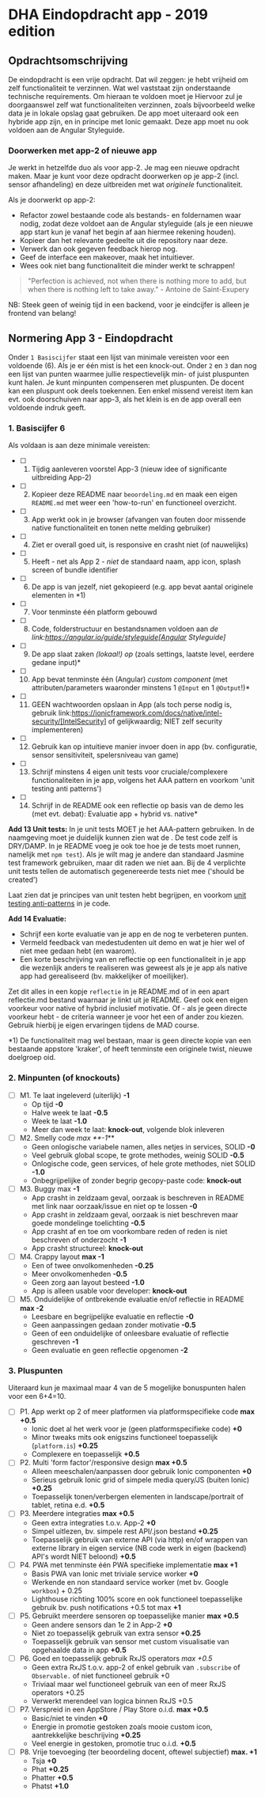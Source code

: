 # DHA Eindopdracht app - 2019 edition

## Opdrachtsomschrijving
De eindopdracht is een vrije opdracht. Dat wil zeggen: je hebt vrijheid om zelf functionaliteit te verzinnen. Wat wel vaststaat zijn onderstaande technische requirements. Om hieraan te voldoen moet je Hiervoor zul je doorgaanswel zelf wat functionaliteiten verzinnen, zoals bijvoorbeeld welke data je in lokale opslag gaat gebruiken. De app moet uiteraard ook een hybride app zijn, en in principe met Ionic gemaakt. Deze app moet nu ook voldoen aan de Angular Styleguide.

### Doorwerken met app-2 of nieuwe app
Je werkt in hetzelfde duo als voor app-2. Je mag een nieuwe opdracht maken. Maar je kunt voor deze opdracht doorwerken op je app-2 (incl. sensor afhandeling) en deze uitbreiden met wat *originele* functionaliteit.

Als je doorwerkt op app-2:
- Refactor zowel bestaande code als bestands- en foldernamen waar nodig, zodat deze voldoet aan de Angular styleguide (als je een nieuwe app start kun je vanaf het begin af aan hiermee rekening houden).
- Kopieer dan het relevante gedeelte uit die repository naar deze.
- Verwerk dan ook gegeven feedback hierop nog.
- Geef de interface een makeover, maak het intuitiever.
- Wees ook niet bang functionaliteit die minder werkt te schrappen!

>"Perfection is achieved, not when there is nothing more to add, but when there is nothing left to take away." - Antoine de Saint-Exupery

NB: Steek geen of weinig tijd in een backend, voor je eindcijfer is alleen je frontend van belang!

## Normering App 3 - Eindopdracht
Onder `1 Basiscijfer` staat een lijst van minimale vereisten voor een voldoende (6). Als je er één mist is het een knock-out. Onder `2` en `3` dan nog een lijst van punten waarmee jullie respectievelijk min- of juist pluspunten kunt halen. Je kunt minpunten compenseren met pluspunten. De docent kan een pluspunt ook deels toekennen. Een enkel missend vereist item kan evt. ook doorschuiven naar app-3, als het klein is en de app overall een voldoende indruk geeft.

### 1. Basiscijfer 6
Als voldaan is aan deze minimale vereisten:

- [ ] 1. Tijdig aanleveren voorstel App-3 (nieuw idee of significante uitbreiding App-2)
- [ ] 2. Kopieer deze README naar `beoordeling.md` en maak een eigen `README.md` met weer een 'how-to-run' en functioneel overzicht.
- [ ] 3. App werkt ook in je browser (afvangen van fouten door missende native functionaliteit en tonen nette melding gebruiker)
- [ ] 4. Ziet er overall goed uit, is responsive en crasht niet (of nauwelijks)
- [ ] 5. Heeft - net als App 2 - *niet* de standaard naam, app icon, splash screen of bundle identifier
- [ ] 6. De app is van jezelf, niet gekopieerd (e.g. app bevat aantal originele elementen in *1)
- [ ] 7. Voor tenminste één platform gebouwd
- [ ] 8. Code, folderstructuur en bestandsnamen voldoen aan *de link:https://angular.io/guide/styleguide[Angular Styleguide]*
- [ ] 9. De app slaat zaken *(lokaal!) op* (zoals settings, laatste level, eerdere gedane input)*
- [ ] 10. App bevat tenminste één (Angular) *custom component* (met attributen/parameters waaronder minstens 1 `@Input` en 1 `@Output`!)*
- [ ] 11. GEEN wachtwoorden opslaan in App (als toch perse nodig is, gebruik link:https://ionicframework.com/docs/native/intel-security/[IntelSecurity] of gelijkwaardig; NIET zelf security implementeren)
- [ ] 12. Gebruik kan op intuitieve manier invoer doen in app (bv. configuratie, sensor sensitiviteit, spelersniveau van game)
- [ ] 13. Schrijf minstens 4 eigen unit tests voor cruciale/complexere functionaliteiten in je app, volgens het AAA pattern en voorkom 'unit testing anti patterns')
- [ ] 14. Schrijf in de README ook een reflectie op basis van de demo les (met evt. debat): Evaluatie app + hybrid vs. native*

**Add 13 Unit tests:**
In je unit tests MOET je het AAA-pattern gebruiken. In de naamgeving moet je duidelijk kunnen zien wat de . De test code zelf is DRY/DAMP. In je README voeg je ook toe hoe je de tests moet runnen, namelijk met `npm test`). Als je wilt mag je andere dan standaard Jasmine test framework gebruiken, maar dit raden we niet aan. Bij de 4 verplichte unit tests tellen de automatisch gegenereerde tests niet mee ('should be created')

Laat zien dat je principes van unit testen hebt begrijpen, en voorkom [unit testing anti-patterns](
https://www.yegor256.com/2018/12/11/unit-testing-anti-patterns.html) in je code.

**Add 14 Evaluatie:**
- Schrijf een korte evaluatie van je app en de nog te verbeteren punten.
- Vermeld feedback van medestudenten uit demo en wat je hier wel of niet mee gedaan hebt (en waarom).
- Een korte beschrijving van en reflectie op een functionaliteit in je app die wezenlijk anders te realiseren was geweest als je je app als native app had gerealiseerd (bv. makkelijker of moeilijker).

Zet dit alles in een kopje `reflectie` in je README.md of in een apart reflectie.md bestand waarnaar je linkt uit je README. Geef ook een eigen voorkeur voor native of hybrid inclusief motivatie. Of - als je geen directe voorkeur hebt - de criteria wanneer je voor het een of ander zou kiezen. Gebruik hierbij je eigen ervaringen tijdens de MAD course.

*1) De functionaliteit mag wel bestaan, maar is geen directe kopie van een bestaande appstore 'kraker', of heeft tenminste een originele twist, nieuwe doelgroep oid.

### 2. Minpunten (of knockouts)
- [ ] M1. Te laat ingeleverd (uiterlijk) **-1**
    - Op tijd **-0**
    - Halve week te laat **-0.5**
    - Week te laat **-1.0**
    - Meer dan week te laat: **knock-out**, volgende blok inleveren
- [ ] M2. Smelly code _max **-1_**
    - Geen onlogische variabele namen, alles netjes in services, SOLID **-0**
    - Veel gebruik global scope, te grote methodes, weinig SOLID **-0.5**
    - Onlogische code, geen services, of hele grote methodes, niet SOLID **-1.0**
    - Onbegrijpelijke of zonder begrip gecopy-paste code: **knock-out**
- [ ] M3. Buggy max **-1**
    - App crasht in zeldzaam geval, oorzaak is beschreven in README met link naar oorzaak/issue en niet op te lossen **-0**
    - App crasht in zeldzaam geval, oorzaak is niet beschreven maar goede mondelinge toelichting **-0.5**
    - App crasht af en toe om voorkombare reden of reden is niet beschreven of onderzocht **-1**
    - App crasht structureel: **knock-out**
- [ ] M4. Crappy layout **max -1**
    - Een of twee onvolkomenheden **-0.25**
    - Meer onvolkomenheden **-0.5**
    - Geen zorg aan layout besteed **-1.0** 
    - App is alleen usable voor developer: **knock-out**
- [ ] M5. Onduidelijke of ontbrekende evaluatie en/of reflectie in README **max -2**
    - Leesbare en begrijpelijke evaluatie en reflectie **-0**
    - Geen aanpassingen gedaan zonder motivatie **-0.5**
    - Geen of een onduidelijke of onleesbare evaluatie of reflectie geschreven **-1**
    - Geen evaluatie en geen reflectie opgenomen **-2**

### 3. Pluspunten
Uiteraard kun je maximaal maar 4 van de 5 mogelijke bonuspunten halen voor een 6+4=10.

- [ ] P1. App werkt op 2 of meer platformen via platformspecifieke code **max +0.5**
    - Ionic doet al het werk voor je (geen platformspecifieke code) **+0**
    - Minor tweaks mits ook enigszins functioneel toepasselijk (`platform.is`) **+0.25**
    - Complexere en toepasselijk **+0.5**
- [ ] P2. Multi 'form factor'/responsive design **max +0.5**
    - Alleen meeschalen/aanpassen door gebruik Ionic componenten **+0**
    - Serieus gebruik Ionic grid of simpele media query/JS (buiten Ionic) **+0.25**
    - Toepasselijk tonen/verbergen elementen in landscape/portrait of tablet, retina e.d. **+0.5**
- [ ] P3. Meerdere integraties **max +0.5**
    - Geen extra integraties t.o.v. App-2 **+0**
    - Simpel uitlezen, bv. simpele rest API/.json bestand **+0.25**
    - Toepasselijk gebruik van externe API (via http) en/of wrappen van externe library in eigen service (NB code werk in eigen (backend) API's wordt NIET beloond) **+0.5**
- [ ] P4. PWA met tenminste één PWA specifieke implementatie **max +1**
    - Basis PWA van Ionic met triviale service worker **+0**
    - Werkende en non standaard service worker (met bv. Google `workbox`) + 0.25
    - Lighthouse richting 100% score en ook functioneel toepasselijke gebruik bv. push notifications +0.5 tot max **+1**
- [ ] P5. Gebruikt meerdere sensoren op toepasselijke manier **max +0.5**
    - Geen andere sensors dan 1e 2 in App-2 **+0**
    - Niet zo toepasselijk gebruik van extra sensor **+0.25**
    - Toepasselijk gebruik van sensor met custom visualisatie van opgehaalde data in app **+0.5**
- [ ] P6. Goed en toepasselijk gebruik RxJS operators _max +0.5_
    - Geen extra RxJS t.o.v. app-2 of enkel gebruik van `.subscribe`  of `Observable.` of niet functioneel gebruik +0
    - Triviaal maar wel functioneel gebruik van een of meer RxJS operators +0.25
    - Verwerkt merendeel van logica binnen RxJS +0.5
- [ ] P7. Verspreid in een AppStore / Play Store o.i.d. **max +0.5**
    - Basic/niet te vinden **+0**
    - Energie in promotie gestoken zoals mooie custom icon, aantrekkelijke beschrijving **+0.25**
    - Veel energie in gestoken, promotie truc o.i.d. **+0.5**
- [ ] P8. Vrije toevoeging (ter beoordeling docent, oftewel subjectief) **max. +1**
    - Tsja **+0**
    - Phat **+0.25**
    - Phatter **+0.5**
    - Phatst **+1.0**
